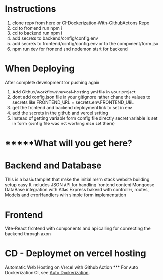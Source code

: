 # Instructions
1. clone repo from here or CI-Dockerization-With-GithubActions Repo
2. cd to frontend run npm i
3. cd to backend run npm i
4. add secrets to  backend/config/config.env
5. add secrets to frontend/config/config.env or to the component/form.jsx 
6. npm run dev for fronend and nodemon start for backend

# When Deploying
After complete development for pushing again
  1. Add Github/workflow/verecel-hosting.yml file in your project
  2. dont add config.json file in your gitignore rather chane the values to secrets like FRONTEND_URL = secrets.env.FRONTEND_URL
  3. get the frontend and backend deployment link to set in env
  4. add the secrets in the github and vercel setting
  5. instead of getting variable form config file directly secret variable is set in form (config file was not working else set there)

# *****What will you get here?
# Backend and Database
This is a basic tamplet that make the initial mern stack website building setup easy
It includes JSON API for handling frontend content
Mongoose DataBase integration with Atlas
Express bakend with controller, routes, Models and errorHandlers with simple form implementation

# Frontend
Vite-React frontend with components and api calling for connecting the backend through axon

# CD - Deploymet on vercel hosting
Automatic Web Hosting on  Vercel with Github Action
*** For Auto Dockerization CI, see [Auto Dockerization](https://github.com/aligauhar/MERN-Templet-with-CI-Dockerization-with-GithubActions).
